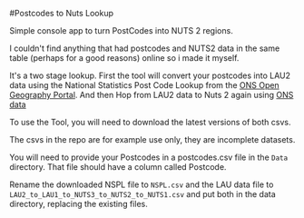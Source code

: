 #Postcodes to Nuts Lookup

Simple console app to turn PostCodes into NUTS 2 regions. 

I couldn't find anything that had postcodes and NUTS2 data in the same table (perhaps for a good reasons) online so i made it myself.


It's a two stage lookup. First the tool will  convert your postcodes into LAU2 data using the National Statistics Post Code Lookup from the [ONS Open Geography Portal]("https://geoportal.statistics.gov.uk/search?q=National%20Statistics%20Postcode%20Lookup&sort=-modified&tags=nspl&type=csv%20collection"). And then Hop from LAU2 data to Nuts 2 again using [ONS data]("https://geoportal.statistics.gov.uk/search?collection=Dataset&sort=name&tags=all(LUP_LAU2_LAU1_NUTS3_NUTS2_NUTS1")) 

To use the Tool, you will need to download the latest versions of both csvs.

The csvs in the repo are for example use only, they are incomplete datasets.

You will need to provide your Postcodes in a postcodes.csv file in the `Data` directory. That file should have a column called Postcode.

Rename the downloaded NSPL file to `NSPL.csv` and the LAU data file to `LAU2_to_LAU1_to_NUTS3_to_NUTS2_to_NUTS1.csv` and put both in the data directory, replacing the existing files.

